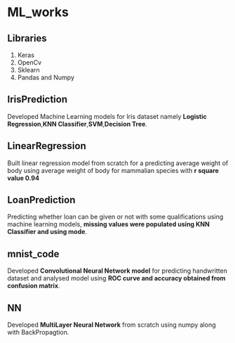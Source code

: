 # ML_works
## Libraries
1. Keras
2. OpenCv
3. Sklearn
4. Pandas and Numpy

## IrisPrediction
Developed Machine Learning models for Iris dataset namely **Logistic Regression**,**KNN Classifier**,**SVM**,**Decision Tree**.

## LinearRegression
Built linear regression model from scratch for a predicting average weight of body using average weight of body for mammalian species with **r square value 0.94**

## LoanPrediction
Predicting whether loan can be given or not with some qualifications using machine learning models, **missing values were populated using KNN Classifier and using mode**.

## mnist_code ##
Developed **Convolutional Neural Network model** for predicting handwritten dataset and analysed model using **ROC curve and accuracy obtained from confusion matrix**.

## NN ##
Developed **MultiLayer Neural Network** from scratch using numpy along with BackPropagtion.
